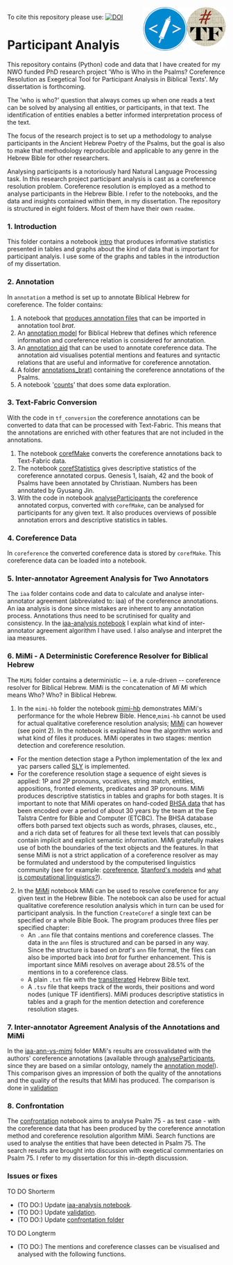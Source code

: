 <img align="right" src="images/tf-small.png" width="90"/>
<img align="right" src="images/etcbc.png" width="100"/>

To cite this repository please use: [![DOI](https://zenodo.org/badge/DOI/10.5281/zenodo.3759779.svg)](https://doi.org/10.5281/zenodo.3759779)

# Participant Analyis 

This repository contains (Python) code and data that I have created for my NWO funded PhD research project 'Who is Who in the Psalms? Coreference Resolution as Exegetical Tool for Participant Analysis in Biblical Texts'. My dissertation is forthcoming. 

The 'who is who?' question that always comes up when one reads a text can be solved by analysing all entities, or participants, in that text. The identification of entities enables a better informed interpretation process of the text.  

The focus of the research project is to set up a methodology to analyse participants in the Ancient Hebrew Poetry of the Psalms, but the goal is also to make that methodology reproducible and applicable to any genre in the Hebrew Bible for other researchers. 

Analysing participants is a notoriously hard Natural Language Processing task. In this research project participant analysis is cast as a coreference resolution problem. Coreference resolution is employed as a method to analyse participants in the Hebrew Bible. I refer to the notebooks, and the data and insights contained within them, in my dissertation. The repository is structured in eight folders. Most of them have their own `readme`. 

### 1. Introduction
This folder contains a notebook [intro](https://github.com/cmerwich/participant-analysis/blob/master/introduction/intro.ipynb) that produces informative statistics presented in tables and graphs about the kind of data that is important for participant analyis. I use some of the graphs and tables in the introduction of my dissertation. 

### 2. Annotation 
In `annotation` a method is set up to annotate Biblical Hebrew for coreference. The folder contains: 
1. A notebook that [produces annotation files](https://github.com/cmerwich/participant-analysis/blob/master/annotation/1.file_preparation_for_annotation.ipynb) that can be imported in annotation tool *brat*.
2. An [annotation model](https://github.com/cmerwich/participant-analysis/blob/master/annotation/annotation_model.ipynb) for Biblical Hebrew that defines which reference information and coreference relation is considered for annotation.
3. An [annotation aid](https://github.com/cmerwich/participant-analysis/blob/master/annotation/2.annotation_aid.ipynb) that can be used to annotate coreference data. The annotation aid visualises potential mentions and features and syntactic relations that are useful and informative for coreference annotation.
4. A folder [annotations_brat)](https://github.com/cmerwich/participant-analysis/blob/master/annotation/annotations_brat) containing the coreference annotations of the Psalms. 
5. A notebook '[counts](https://github.com/cmerwich/participant-analysis/blob/master/annotation/3.counts.ipynb)' that does some data exploration. 

### 3. Text-Fabric Conversion
With the code in `tf_conversion` the coreference annotations can be converted to data that can be processed with Text-Fabric. This means that the annotations are enriched with other features that are not included in the annotations. 
1. The notebook [corefMake](https://github.com/cmerwich/participant-analysis/blob/master/tf_conversion/corefMake.ipynb) converts the coreference annotations back to Text-Fabric data. 
2. The notebook [corefStatistics](https://github.com/cmerwich/participant-analysis/blob/master/tf_conversion/corefStatistics.ipynb) gives descriptive statistics of the coreference annotated corpus. Genesis 1, Isaiah, 42 and the book of Psalms have been annotated by Christiaan. Numbers has been annotated by Gyusang Jin. 
3. With the code in notebook [analyseParticipants](https://github.com/cmerwich/participant-analysis/blob/master/tf_conversion/analyseParticipants.ipynb) the coreference annotated corpus, converted with `corefMake`, can be analysed for participants for any given text. It also produces overviews of possible annotation errors and descriptive statistics in tables. 

### 4. Coreference Data
In `coreference` the converted coreference data is stored by `corefMake`. This coreference data can be loaded into a notebook. 

### 5. Inter-annotator Agreement Analysis for Two Annotators 
The `iaa` folder contains code and data to calculate and analyse inter-annotator agreement (abbreviated to: iaa) of the coreference annotations. An iaa analysis is done since mistakes are inherent to any annotation process. Annotations thus need to be scrutinised for quality and consistency. In the [iaa-analysis notebook](https://nbviewer.jupyter.org/github/cmerwich/participant-analysis/blob/master/iaa/iaa-analysis.ipynb) I explain what kind of inter-annotator agreement algorithm I have used. I also analyse and interpret the iaa measures. 

### 6. MiMi - A Deterministic Coreference Resolver for Biblical Hebrew
The `MiMi` folder contains a deterministic -- i.e. a rule-driven -- coreference resolver for Biblical Hebrew. MiMi is the concatenation of *Mi* *Mi* which means Who? Who? in Biblical Hebrew.  

1. In the `mimi-hb` folder the notebook [mimi-hb](https://github.com/cmerwich/participant-analysis/blob/master/mimi/mimi-hb/mimi-hb.ipynb) demonstrates MiMi's performance for the whole Hebrew Bible. Hence,`mimi-hb` cannot be used for actual qualitative coreference resolution analysis; [MiMi](https://github.com/cmerwich/participant-analysis/blob/master/mimi/MiMi.ipynb) can however (see point 2). In the notebook is explained how the algorithm works and what kind of files it produces. MiMi operates in two stages: mention detection and coreference resolution. 
* For the mention detection stage a Python implementation of the lex and yac parsers called [SLY](https://sly.readthedocs.io/en/latest/index.html) is implemented. 
* For the coreference resolution stage a sequence of eight sieves is applied: 1P and 2P pronouns, vocatives, string match, entities, appositions, fronted elements, predicates and 3P pronouns. 
MiMi produces descriptive statistics in tables and graphs for both stages. It is important to note that MiMi operates on hand-coded [BHSA data](https://etcbc.github.io/bhsa/) that has been encoded over a period of about 30 years by the team at the Eep Talstra Centre for Bible and Computer (ETCBC). The BHSA database offers both parsed text objects such as words, phrases, clauses, etc., and a rich data set of features for all these text levels that can possibly contain implicit and explicit semantic information. MiMi gratefully makes use of both the boundaries of the text objects and the features. In that sense MiMi is not a strict application of a coreference resolver as may be formulated and understood by the computerised linguistics community (see for example: [coreference](https://en.wikipedia.org/wiki/Coreference), [Stanford's models](https://stanfordnlp.github.io/CoreNLP/coref.html) and [what is computational linguistics?](https://www.aclweb.org/portal/what-is-cl)). 

2. In the [MiMi](https://github.com/cmerwich/participant-analysis/blob/master/mimi/MiMi.ipynb) notebook MiMi can be used to resolve coreference for any given text in the Hebrew Bible. The notebook can also be used for actual qualitative coreference resolution analysis which in turn can be used for participant analysis. In the function `CreateCoref` a single text can be specified or a whole Bible Book. The program produces three files per specified chapter:
    * An `.ann` file that contains mentions and coreference classes. The data in the `ann` files is structured and can be parsed in any way. Since the structure is based on *brat*'s `ann` file format, the files can also be imported back into *brat* for further enhancement. This is important since MiMi resolves on average about 28.5% of the mentions in to a coreference class. 
    * A plain `.txt` file with the [transliterated](https://annotation.github.io/text-fabric/Writing/Hebrew/) Hebrew Bible text.
    * A `.tsv` file that keeps track of the words, their positions and word nodes (unique TF identifiers).
MiMi produces descriptive statistics in tables and a graph for the mention detection and coreference resolution stages.

### 7. Inter-annotator Agreement Analysis of the Annotations and MiMi
In the [iaa-ann-vs-mimi](https://github.com/cmerwich/participant-analysis/tree/master/iaa-ann-vs-mimi) folder MiMi's results are crossvalidated with the authors' coreference annotations (available through [analyseParticipants](https://github.com/cmerwich/participant-analysis/blob/master/tf_conversion/analyseParticipants.ipynb), since they are based on a similar ontology, namely the [annotation model](https://github.com/cmerwich/participant-analysis/blob/master/annotation/annotation_model.ipynb)). This comparison gives an impression of both the quality of the annotations and the quality of the results that MiMi has produced. The comparison is done in [validation](https://github.com/cmerwich/participant-analysis/blob/master/iaa-ann-vs-mimi/validation.ipynb)

### 8. Confrontation 
The [confrontation](https://github.com/cmerwich/participant-analysis/blob/master/confrontation/confrontation-ps75.ipynb) notebook aims to analyse Psalm 75 - as test case - with the coreference data that has been produced by the coreference annotation method and coreference resolution algorithm MiMi. Search functions are used to analyse the entities that have been detected in Psalm 75. The search results are brought into discussion with exegetical commentaries on Psalm 75. I refer to my dissertation for this in-depth discussion.

### Issues or fixes 
TO DO Shorterm
* (TO DO:) Update [iaa-analysis notebook](https://nbviewer.jupyter.org/github/cmerwich/participant-analysis/blob/master/iaa/iaa-analysis.ipynb). 
* (TO DO:) Update [validation](https://github.com/cmerwich/participant-analysis/blob/master/iaa-ann-vs-mimi/validation.ipynb). 
* (TO DO:) Update [confrontation folder](https://github.com/cmerwich/participant-analysis/tree/master/confrontation) 

TO DO Longterm
* (TO DO:) The mentions and coreference classes can be visualised and analysed with the following functions.